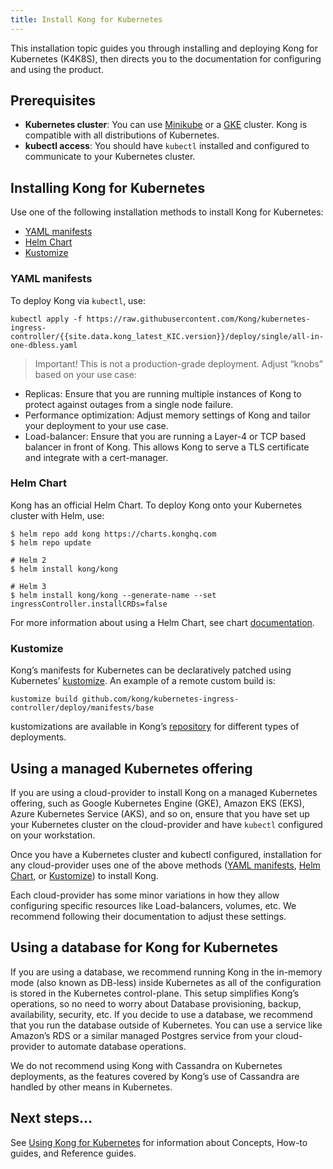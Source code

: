 ```yaml
---
title: Install Kong for Kubernetes
---
```


This installation topic guides you through installing and deploying Kong for Kubernetes (K4K8S), then directs you to the documentation for configuring and using the product.

## Prerequisites
- **Kubernetes cluster**: You can use [Minikube](https://kubernetes.io/docs/setup/minikube/) or a [GKE](https://cloud.google.com/kubernetes-engine/) cluster. Kong is compatible with all distributions of Kubernetes.
- **kubectl access**: You should have `kubectl` installed and configured to communicate to your Kubernetes cluster.


## Installing Kong for Kubernetes
Use one of the following installation methods to install Kong for Kubernetes:
- [YAML manifests](#yaml-manifests)
- [Helm Chart](#helm-chart)
- [Kustomize](#kustomize)


### YAML manifests
To deploy Kong via `kubectl`, use:

```
kubectl apply -f https://raw.githubusercontent.com/Kong/kubernetes-ingress-controller/{{site.data.kong_latest_KIC.version}}/deploy/single/all-in-one-dbless.yaml
```

> Important! This is not a production-grade deployment.
Adjust “knobs” based on your use case:
- Replicas: Ensure that you are running multiple instances of Kong to protect against outages from a single node failure.
- Performance optimization: Adjust memory settings of Kong and tailor your deployment to your use case.
- Load-balancer: Ensure that you are running a Layer-4 or TCP based balancer in front of Kong. This allows Kong to serve a TLS certificate and integrate with a cert-manager.


### Helm Chart
Kong has an official Helm Chart. To deploy Kong onto your Kubernetes cluster with Helm, use:

```
$ helm repo add kong https://charts.konghq.com
$ helm repo update

# Helm 2
$ helm install kong/kong

# Helm 3
$ helm install kong/kong --generate-name --set ingressController.installCRDs=false
```

For more information about using a Helm Chart, see chart
[documentation](https://github.com/Kong/charts/blob/main/charts/kong/README.md).

### Kustomize
Kong’s manifests for Kubernetes can be declaratively patched using Kubernetes’ [kustomize](https://kustomize.io/). An example of a remote custom build is:

```
kustomize build github.com/kong/kubernetes-ingress-controller/deploy/manifests/base
```

kustomizations are available in Kong’s [repository](https://github.com/Kong/kubernetes-ingress-controller/tree/master/deploy/manifests) for different types of deployments.


## Using a managed Kubernetes offering
If you are using a cloud-provider to install Kong on a managed Kubernetes offering, such as Google Kubernetes Engine (GKE), Amazon EKS (EKS), Azure Kubernetes Service (AKS), and so on, ensure that you have set up your Kubernetes cluster on the cloud-provider and have `kubectl` configured on your workstation.

Once you have a Kubernetes cluster and kubectl configured, installation for any cloud-provider uses one of the above methods ([YAML manifests](#yaml-manifests), [Helm Chart](#helm-chart), or [Kustomize](#kustomize)) to install Kong.

Each cloud-provider has some minor variations in how they allow configuring specific resources like Load-balancers, volumes, etc. We recommend following their documentation to adjust these settings.


## Using a database for Kong for Kubernetes
If you are using a database, we recommend running Kong in the in-memory mode (also known as DB-less) inside Kubernetes as all of the configuration is stored in the Kubernetes control-plane. This setup simplifies Kong’s operations, so no need to worry about Database provisioning, backup, availability, security, etc.
If you decide to use a database, we recommend that you run the database outside of Kubernetes. You can use a service like Amazon’s RDS or a similar managed Postgres service from your cloud-provider to automate database operations.

We do not recommend using Kong with Cassandra on Kubernetes deployments, as the features covered by Kong’s use of Cassandra are handled by other means in Kubernetes.

## Next steps…
See [Using Kong for Kubernetes](/gateway-oss/{{page.kong_version}}/kong-for-kubernetes/using-kong-for-kubernetes) for information about Concepts, How-to guides, and Reference guides.

